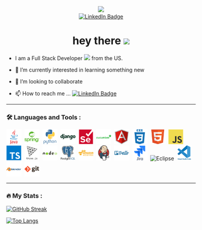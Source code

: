 <div id="header" align="center">
  <img src="https://media.giphy.com/media/M9gbBd9nbDrOTu1Mqx/giphy.gif" width="100"/>
  
  <div id="badges">
  <a href="https://www.linkedin.com/in/chriswwilder/">
    <img src="https://img.shields.io/badge/LinkedIn-blue?style=for-the-badge&logo=linkedin&logoColor=white" alt="LinkedIn Badge"/>
  </a>
</div>
  <h1>
  hey there
  <img src="https://media.giphy.com/media/hvRJCLFzcasrR4ia7z/giphy.gif" width="30px"/>
</h1>
</div>

- I am a Full Stack Developer <img src="https://media.giphy.com/media/WUlplcMpOCEmTGBtBW/giphy.gif" width="30"> from the US.

- 🌱 I’m currently interested in learning something new
- 💞️ I’m looking to collaborate 
- 📫 How to reach me ... <a href="https://www.linkedin.com/in/chriswwilder/">
    <img src="https://img.shields.io/badge/LinkedIn-blue?style=for-the-badge&logo=linkedin&logoColor=white" alt="LinkedIn Badge"/>
  </a>

---

### :hammer_and_wrench: Languages and Tools :

<div>
<img src="https://github.com/devicons/devicon/blob/master/icons/java/java-original-wordmark.svg" title="Java" alt="Java" width="40" height="40"/>&nbsp;
<img src="https://github.com/devicons/devicon/blob/master/icons/spring/spring-original-wordmark.svg" title="Spring" alt="Spring" width="40" height="40"/>&nbsp;
<img src="https://github.com/devicons/devicon/blob/master/icons/python/python-original-wordmark.svg" title="Python" alt="Python" width="40" height="40"/>&nbsp;
<img src="https://github.com/devicons/devicon/blob/master/icons/django/django-plain-wordmark.svg" title="Django"alt="Django" width="40" height="40"/>&nbsp; 
<img src="https://github.com/devicons/devicon/blob/master/icons/selenium/selenium-original.svg" title="Selenium"  alt="Selenium" width="40" height="40"/>&nbsp;
<img src="https://github.com/devicons/devicon/blob/master/icons/cucumber/cucumber-plain-wordmark.svg" title="Cucumber" alt="Cucumber" width="40" height="40"/>&nbsp;
<img src="https://github.com/devicons/devicon/blob/master/icons/angularjs/angularjs-original.svg" title="Angular 13" alt="Angular 13" width="40" height="40"/>&nbsp;
<img src="https://github.com/devicons/devicon/blob/master/icons/css3/css3-plain-wordmark.svg"  title="CSS3" alt="CSS" width="40" height="40"/>&nbsp;
<img src="https://github.com/devicons/devicon/blob/master/icons/html5/html5-original.svg" title="HTML5" alt="HTML" width="40" height="40"/>&nbsp;
<img src="https://github.com/devicons/devicon/blob/master/icons/javascript/javascript-original.svg" title="JavaScript" alt="JavaScript" width="40"height="40"/>&nbsp;
<img src="https://github.com/devicons/devicon/blob/master/icons/typescript/typescript-original.svg" title="TypeScript" alt="TypeScript" width="40"height="40"/>&nbsp;
<img src="https://github.com/devicons/devicon/blob/master/icons/threejs/threejs-original-wordmark.svg" title="ThreeJS" alt="ThreeJS" width="40" height="40"/>&nbsp;
<img src="https://github.com/devicons/devicon/blob/master/icons/nodejs/nodejs-original-wordmark.svg" title="NodeJS" alt="NodeJS" width="40" height="40"/>&nbsp;
<img src="https://github.com/devicons/devicon/blob/master/icons/postgresql/postgresql-original-wordmark.svg" title="Postgresql"  alt="Postgresql" width="40" height="40"/>&nbsp;
<img src="https://github.com/devicons/devicon/blob/master/icons/amazonwebservices/amazonwebservices-plain-wordmark.svg"title="AWS"alt="AWS"width="40"height="40"/>&nbsp;
<img src="https://github.com/devicons/devicon/blob/master/icons/jenkins/jenkins-original.svg" title="Jenkins"  alt="Jenkins" width="40" height="40"/>&nbsp; 
<img src="https://github.com/devicons/devicon/blob/master/icons/trello/trello-plain-wordmark.svg" title="Trello"  alt="Trello" width="40" height="40"/>&nbsp;
<img src="https://github.com/devicons/devicon/blob/master/icons/jira/jira-original-wordmark.svg" title="Jira"  alt="Jira" width="40" height="40"/>&nbsp;
<img src="https://upload.wikimedia.org/wikipedia/commons/thumb/c/cf/Eclipse-SVG.svg/72px-Eclipse-SVG.svg.png?20130206043050" title="Eclipse" alt="Eclipse" width="40" height="40"/>&nbsp; 
<img src="https://github.com/devicons/devicon/blob/master/icons/vscode/vscode-original-wordmark.svg" title="VSCode" alt="VSCode" width="40" height="40"/>&nbsp; 
<img src="https://github.com/devicons/devicon/blob/master/icons/blender/blender-original-wordmark.svg" title="Blender" alt="Blender" width="40" height="40"/>&nbsp;
<img src="https://github.com/devicons/devicon/blob/master/icons/git/git-original-wordmark.svg" title="Git" **alt="Git" width="40" height="40"/>
</div>

<!---
wilderchris/wilderchris is a ✨ special ✨ repository because its `README.md` (this file) appears on your GitHub profile.
You can click the Preview link to take a look at your changes.
--->


---

### :fire: My Stats :
[![GitHub Streak](http://github-readme-streak-stats.herokuapp.com?user=wilderchris&theme=dark&background=000000)](https://git.io/streak-stats)





[![Top Langs](https://github-readme-stats.vercel.app/api/top-langs/?username=wilderchris&layout=compact&theme=vision-friendly-dark)](https://github.com/anuraghazra/github-readme-stats)

<!-- [![Top Langs](https://github-readme-stats.vercel.app/api/top-langs/?username=wilderchris)](https://github.com/anuraghazra/github-readme-stats) -->
